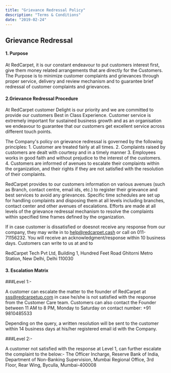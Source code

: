 ```yaml
---
title: "Grievance Redressal Policy"
description: "Terms & Conditions"
date: "2019-02-24"
---
```



## Grievance Redressal

#### 1. Purpose
At RedCarpet, it is our constant endeavour to put customers interest first, give them money related arrangements that are directly for the Customers. The Purpose is to minimize customer complaints and grievances through proper service, delivery and review mechanism and to guarantee brief redressal of customer complaints and grievances.

#### 2.Grievance Redressal Procedure
At RedCarpet customer Delight is our priority and we are committed to provide our customers Best in Class Experience. Customer service is extremely important for sustained business growth and as an organisation we endeavour to guarantee that our customers get excellent service across different touch points. 

The Company's policy on grievance redressal is governed by the following principles:
     1. Customer are treated fairly at all times.
     2.  Complaints raised by customers are dealt with courtesy and in a timely manner
     3. Employees works in good faith and without prejudice to the interest of the customers. 
     4. Customers are informed of avenues to escalate their complaints within the organization, and their rights if they are not satisfied with the resolution of their complaints.
     
RedCarpet  provides to our customers information on various avenues (such as Branch, contact centre, email ids, etc.) to register their grievance and  best services to avoid any grievances.
Specific time schedules are set up for handling complaints and disposing them at all levels including branches, contact center and other avenues of escalations. Efforts are made at all levels of the grievance redressal mechanism to resolve the complaints within specified time frames defined by the organization.

If in case customer is dissatisfied  or doesnot receive any response from our company, they may write in to help@redcarpet.cash or call on 011-71156232. You will receive an acknowledgment/response within 10 business days. Customers can write to us at and to

RedCarpet Tech Pvt Ltd,
Building 1, 
Hundred Feet Road Ghitorni Metro Station,
New Delhi, Delhi 110030


#### 3. Escalation Matrix
###Level 1:- 

A customer can escalate the matter to the founder of RedCarpet at sss@redcarpetup.com in case he/she is not satisfied with the response from the Customer Care team. 
Customers can also contact the Founder  between 11 AM to 8 PM, Monday to Saturday on contact number: +91 9810485533

Depending on the query, a written resolution will be sent to the customer within 14 business days at his/her registered email id with the Company.

###Level 2:- 

A customer not satisfied with the response at Level 1, can further escalate the complaint to the below:-
The Officer Incharge,
Reserve Bank of India,
Department of Non-Banking Supervision, Mumbai Regional Office, 3rd Floor, Rear Wing, Byculla,
Mumbai-400008
 